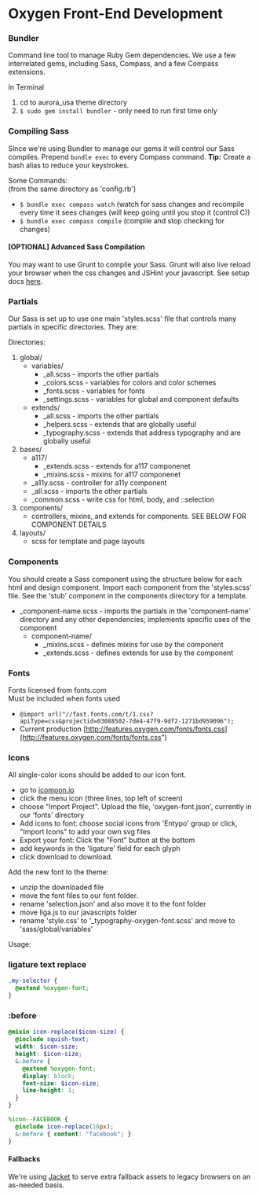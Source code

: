 # Oxygen Front-End Development 

### Bundler
Command line tool to manage Ruby Gem dependencies. We use a few interrelated gems, including Sass, Compass, and a few Compass extensions.

In Terminal

1. cd to aurora_usa theme directory
1. `$ sudo gem install bundler` - only need to run first time only 

### Compiling Sass
Since we're using Bundler to manage our gems it will control our Sass compiles. Prepend `bundle exec` to every Compass command. __Tip:__ Create a bash alias to reduce your keystrokes.

Some Commands:  
(from the same directory as 'config.rb')

- `$ bundle exec compass watch` (watch for sass changes and recompile every time it sees changes (will keep going until you stop it (control C)) 
- `$ bundle exec compass compile` (compile and stop checking for changes)

#### [OPTIONAL] Advanced Sass Compilation  
You may want to use Grunt to compile your Sass. Grunt will also live reload your browser when the css changes and JSHint your javascript. See setup docs [here](http://snugug.github.io/Aurora/features/#advanced).

### Partials
Our Sass is set up to use one main 'styles.scss' file that controls many partials in specific directories. They are: 

Directories:

1. global/ 
    - variables/
        - _all.scss - imports the other partials
        - _colors.scss - variables for colors and color schemes
        - _fonts.scss - variables for fonts
        - _settings.scss - variables for global and component defaults
    - extends/
        - _all.scss - imports the other partials
        - _helpers.scss - extends that are globally useful
        - _typography.scss - extends that address typography and are globally useful
2. bases/
    - a117/
        - _extends.scss - extends for a117 componenet
        - _mixins.scss - mixins for a117 componenet
    - _a11y.scss - controller for a11y component
    - _all.scss - imports the other partials
    - _common.scss - write css for html, body, and ::selection
3. components/
    - controllers, mixins, and extends for components. SEE BELOW FOR COMPONENT DETAILS
4. layouts/
    - scss for template and page layouts

### Components

You should create a Sass component using the structure below for each html and design component. Import each component from the 'styles.scss' file. See the 'stub' component in the components directory for a template.

- _component-name.scss - imports the partials in the 'component-name' directory and any other dependencies; implements specific uses of the component  
    - component-name/  
        - _mixins.scss - defines mixins for use by the component  
        - _extends.scss - defines extends for use by the component  

### Fonts

Fonts licensed from fonts.com  
Must be included when fonts used  
- `@import url("//fast.fonts.com/t/1.css?apiType=css&projectid=03088502-7de4-47f9-9df2-1271bd959096");`  
- Current production [http://features.oxygen.com/fonts/fonts.css](http://features.oxygen.com/fonts/fonts.css")

### Icons

All single-color icons should be added to our icon font. 
- go to [icomoon.io](http://icomoon.io/app/#/select)
- click the menu icon (three lines, top left of screen)
- choose "Import Project". Upload the file, 'oxygen-font.json', currently in our 'fonts' directory
- Add icons to font: choose social icons from 'Entypo' group or click, "Import Icons" to add your own svg files
- Export your font: Click the "Font" button at the bottom
- add keywords in the 'ligature' field for each glyph
- click download to download. 

Add the new font to the theme: 
- unzip the downloaded file
- move the font files to our font folder. 
- rename 'selection.json' and also move it to the font folder
- move liga.js to our javascripts folder
- rename 'style.css' to '_typography-oxygen-font.scss' and move to 'sass/global/variables'

Usage: 
### ligature text replace
```scss
.my-selector {
  @extend %oxygen-font;
}
```

### :before
```scss
@mixin icon-replace($icon-size) {
  @include squish-text;
  width: $icon-size;
  height: $icon-size;
  &:before {
    @extend %oxygen-font;
    display: block;
    font-size: $icon-size;
    line-height: 1;
  }
}

%icon--FACEBOOK {
  @include icon-replace(16px);
  &:before { content: "facebook"; }
}
```

#### Fallbacks

We're using [Jacket](https://github.com/Team-Sass/jacket) to serve extra fallback assets to legacy browsers on an as-needed basis. 
